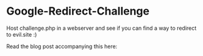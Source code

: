 # Google-Redirect-Challenge

Host challenge.php in a webserver and see if you can find a way to redirect to evil.site :)

Read the blog post accompanying this here:
